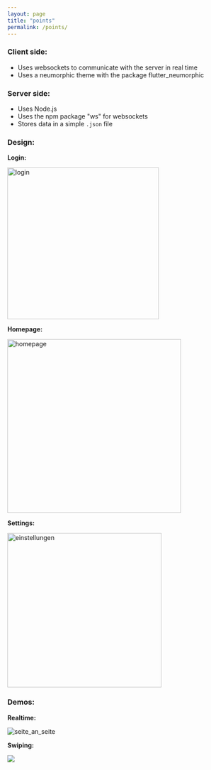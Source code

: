 ```yaml
---
layout: page
title: "points"
permalink: /points/
---
```


### Client side:

- Uses websockets to communicate with the server in real time
- Uses a neumorphic theme with the package flutter_neumorphic

### Server side: 

- Uses Node.js
- Uses the npm package "ws" for websockets
- Stores data in a simple `.json` file

### Design:

**Login:**

<img width="342" alt="login" src="https://user-images.githubusercontent.com/65500763/114528970-ca915580-9c49-11eb-82cf-bed59eb762f1.png">

**Homepage:**

<img width="392" alt="homepage" src="https://user-images.githubusercontent.com/65500763/114529041-daa93500-9c49-11eb-8c9a-8f982bdc5a81.png">

**Settings:**

<img width="348" alt="einstellungen" src="https://user-images.githubusercontent.com/65500763/114529105-ea287e00-9c49-11eb-83af-4676e6fd6297.png">


### Demos:

**Realtime:**

![seite_an_seite](https://user-images.githubusercontent.com/65500763/114529390-2fe54680-9c4a-11eb-8779-e9571dc28420.gif)

**Swiping:**

![](https://user-images.githubusercontent.com/65500763/114528877-b188a480-9c49-11eb-9d36-93587beccda0.gif)
